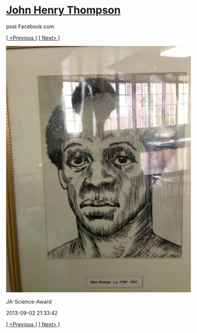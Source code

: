 # [John Henry Thompson](../README.md)
post Facebook.com

[[ <Previous ]](2013-09-02-33.md) [[ Next> ]](2013-09-02-35.md)

[![](../media/2013-09-02/JA-Science-Award-23.jpg)](../README.md)

JA-Science-Award

2013-09-02 21:33:42

[[ <Previous ]](2013-09-02-33.md) [[ Next> ]](2013-09-02-35.md)